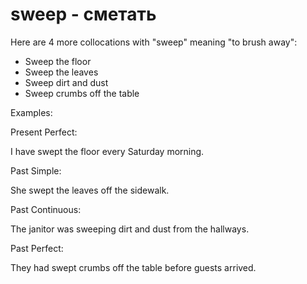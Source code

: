# sweep - сметать

Here are 4 more collocations with "sweep" meaning "to brush away":

- Sweep the floor
- Sweep the leaves
- Sweep dirt and dust
- Sweep crumbs off the table

Examples:

Present Perfect:

I have swept the floor every Saturday morning.

Past Simple:

She swept the leaves off the sidewalk.

Past Continuous:

The janitor was sweeping dirt and dust from the hallways.

Past Perfect:

They had swept crumbs off the table before guests arrived.

